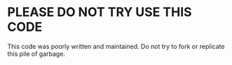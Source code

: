 # PLEASE DO NOT TRY USE THIS CODE

This code was poorly written and maintained. Do not try to fork or replicate this pile of garbage.